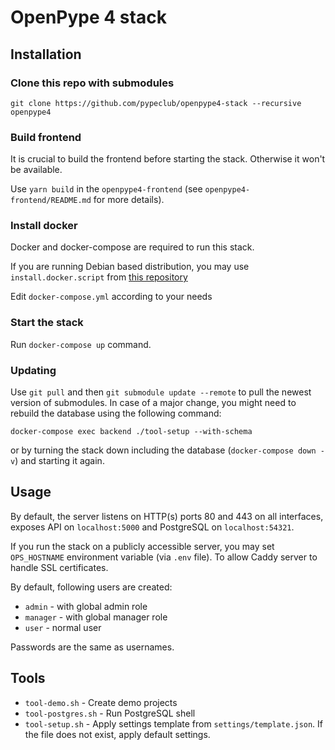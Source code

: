 OpenPype 4 stack
================

Installation
------------

### Clone this repo with submodules

`git clone https://github.com/pypeclub/openpype4-stack --recursive openpype4`

### Build frontend

It is crucial to build the frontend before starting the stack.
Otherwise it won't be available.

Use `yarn build` in the `openpype4-frontend`
(see `openpype4-frontend/README.md` for more details).

### Install docker

Docker and docker-compose are required to run this stack.

If you are running Debian based distribution, you may use `install.docker.script`
from [this repository](https://github.com/immstudios/installers)

Edit `docker-compose.yml` according to your needs

### Start the stack

Run `docker-compose up` command.


### Updating

Use `git pull` and then `git submodule update --remote` 
to pull the newest version of submodules.
In case of a major change, you might need to rebuild the database using the
following command:

`docker-compose exec backend ./tool-setup --with-schema`

or by turning the stack down including the database (`docker-compose down -v`)
and starting it again.


Usage
-----

By default, the server listens on HTTP(s) ports 80 and 443 on all interfaces,
exposes API on `localhost:5000` and PostgreSQL on `localhost:54321`.

If you run the stack on a publicly accessible server, you may set
`OPS_HOSTNAME` environment variable (via `.env` file). To allow
Caddy server to handle SSL certificates.

By default, following users are created:

 - `admin` - with global admin role
 - `manager` - with global manager role
 - `user` - normal user

 Passwords are the same as usernames.

Tools
-----

 - `tool-demo.sh` - Create demo projects
 - `tool-postgres.sh` - Run PostgreSQL shell
 - `tool-setup.sh` - Apply settings template from `settings/template.json`.
   If the file does not exist, apply default settings.
